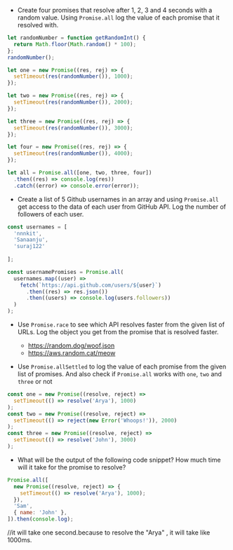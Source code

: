 - Create four promises that resolve after 1, 2, 3 and 4 seconds with a random value. Using `Promise.all` log the value of each promise that it resolved with.
```js
let randomNumber = function getRandomInt() {
  return Math.floor(Math.random() * 100);
};
randomNumber();

let one = new Promise((res, rej) => {
  setTimeout(res(randomNumber()), 1000);
});

let two = new Promise((res, rej) => {
  setTimeout(res(randomNumber()), 2000);
});

let three = new Promise((res, rej) => {
  setTimeout(res(randomNumber()), 3000);
});

let four = new Promise((res, rej) => {
  setTimeout(res(randomNumber()), 4000);
});

let all = Promise.all([one, two, three, four])
  .then((res) => console.log(res))
  .catch((error) => console.error(error));
  ```
- Create a list of 5 Github usernames in an array and using `Promise.all` get access to the data of each user from GitHub API. Log the number of followers of each user.
```js
const usernames = [
  'nnnkit',
  'Sanaanju',
  'suraj122'
  
];

const usernamePromises = Promise.all(
  usernames.map((user) =>
    fetch(`https://api.github.com/users/${user}`)
      .then((res) => res.json())
      .then((users) => console.log(users.followers))
  )
);
```
- Use `Promise.race` to see which API resolves faster from the given list of URLs. Log the object you get from the promise that is resolved faster.

  - https://random.dog/woof.json
  - https://aws.random.cat/meow

- Use `Promise.allSettled` to log the value of each promise from the given list of promises. And also check if `Promise.all` works with `one`, `two` and `three` or not

```js
const one = new Promise((resolve, reject) =>
  setTimeout(() => resolve('Arya'), 1000)
);
const two = new Promise((resolve, reject) =>
  setTimeout(() => reject(new Error('Whoops!')), 2000)
);
const three = new Promise((resolve, reject) =>
  setTimeout(() => resolve('John'), 3000)
);
```

- What will be the output of the following code snippet? How much time will it take for the promise to resolve?

```js
Promise.all([
  new Promise((resolve, reject) => {
    setTimeout(() => resolve('Arya'), 1000);
  }),
  'Sam',
  { name: 'John' },
]).then(console.log);
```
//it will take one second.because to resolve the "Arya" , it will take like 1000ms.

